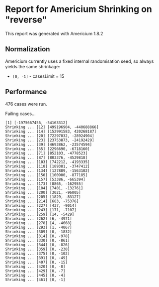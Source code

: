 # Report for Americium Shrinking on "reverse"

This report was generated with Americium 1.8.2

## Normalization

Americium currently uses a fixed internal randomisation seed, so always yields the same shrinkage:

* ``[0, -1]`` - casesLimit = 15

## Performance

476 cases were run.

Failing cases...

```
[1] [-1975667456, -54163312]
Shrinking ... [12] [499196904, -440688866]
Shrinking ... [14] [152991583, 420268187]
Shrinking ... [20] [72297032, -28924904]
Shrinking ... [23] [23753873, -24192429]
Shrinking ... [39] [4693862, -23574594]
Shrinking ... [55] [2296690, -6718160]
Shrinking ... [71] [852103, -4778523]
Shrinking ... [87] [803376, -4529818]
Shrinking ... [103] [742212, -4193335]
Shrinking ... [118] [189381, -3747412]
Shrinking ... [134] [127889, -1563102]
Shrinking ... [150] [100900, -877185]
Shrinking ... [157] [53386, -665394]
Shrinking ... [173] [8865, -162955]
Shrinking ... [184] [7401, -132761]
Shrinking ... [200] [3021, -96005]
Shrinking ... [205] [1829, -83127]
Shrinking ... [214] [683, -75376]
Shrinking ... [227] [437, -9014]
Shrinking ... [243] [171, -7107]
Shrinking ... [259] [14, -5429]
Shrinking ... [262] [6, -4971]
Shrinking ... [278] [4, -4668]
Shrinking ... [293] [1, -4067]
Shrinking ... [309] [0, -1832]
Shrinking ... [314] [0, -978]
Shrinking ... [330] [0, -861]
Shrinking ... [344] [0, -826]
Shrinking ... [359] [0, -230]
Shrinking ... [375] [0, -102]
Shrinking ... [391] [0, -49]
Shrinking ... [407] [0, -15]
Shrinking ... [420] [0, -8]
Shrinking ... [429] [0, -7]
Shrinking ... [445] [0, -4]
Shrinking ... [461] [0, -1]
```